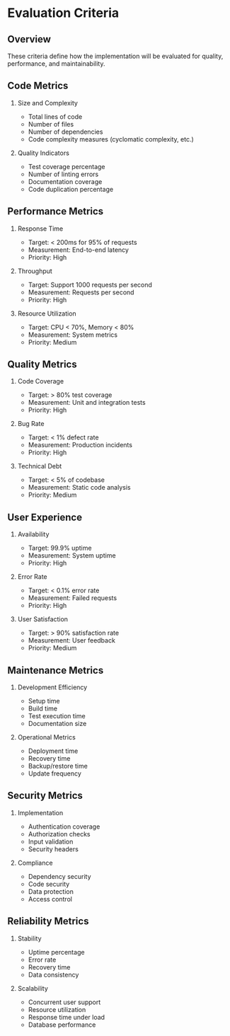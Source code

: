 # Evaluation Criteria

## Overview
These criteria define how the implementation will be evaluated for quality, performance, and maintainability.

## Code Metrics
1. Size and Complexity
   - Total lines of code
   - Number of files
   - Number of dependencies
   - Code complexity measures (cyclomatic complexity, etc.)

2. Quality Indicators
   - Test coverage percentage
   - Number of linting errors
   - Documentation coverage
   - Code duplication percentage

## Performance Metrics
1. Response Time
   - Target: < 200ms for 95% of requests
   - Measurement: End-to-end latency
   - Priority: High

2. Throughput
   - Target: Support 1000 requests per second
   - Measurement: Requests per second
   - Priority: High

3. Resource Utilization
   - Target: CPU < 70%, Memory < 80%
   - Measurement: System metrics
   - Priority: Medium

## Quality Metrics
1. Code Coverage
   - Target: > 80% test coverage
   - Measurement: Unit and integration tests
   - Priority: High

2. Bug Rate
   - Target: < 1% defect rate
   - Measurement: Production incidents
   - Priority: High

3. Technical Debt
   - Target: < 5% of codebase
   - Measurement: Static code analysis
   - Priority: Medium

## User Experience
1. Availability
   - Target: 99.9% uptime
   - Measurement: System uptime
   - Priority: High

2. Error Rate
   - Target: < 0.1% error rate
   - Measurement: Failed requests
   - Priority: High

3. User Satisfaction
   - Target: > 90% satisfaction rate
   - Measurement: User feedback
   - Priority: Medium

## Maintenance Metrics
1. Development Efficiency
   - Setup time
   - Build time
   - Test execution time
   - Documentation size

2. Operational Metrics
   - Deployment time
   - Recovery time
   - Backup/restore time
   - Update frequency

## Security Metrics
1. Implementation
   - Authentication coverage
   - Authorization checks
   - Input validation
   - Security headers

2. Compliance
   - Dependency security
   - Code security
   - Data protection
   - Access control

## Reliability Metrics
1. Stability
   - Uptime percentage
   - Error rate
   - Recovery time
   - Data consistency

2. Scalability
   - Concurrent user support
   - Resource utilization
   - Response time under load
   - Database performance 